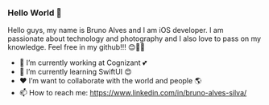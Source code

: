 ### Hello World 👋

Hello guys, my name is Bruno Alves and I am iOS developer. I am passionate about technology and photography and I also love to pass on my knowledge. 
Feel free in my github!!! 😊✌🏼

- 💼 I’m currently working at Cognizant 💕
- 📱 I’m currently learning SwiftUI 😍
- ❤️ I’m want to collaborate with the world and people 🌎
- 📫 How to reach me: https://www.linkedin.com/in/bruno-alves-silva/
